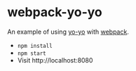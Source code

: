 # webpack-yo-yo

An example of using [yo-yo](https://github.com/maxogden/yo-yo) with
[webpack](https://github.com/webpack/webpack).

* `npm install`
* `npm start`
* Visit http://localhost:8080
